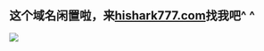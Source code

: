 ## 这个域名闲置啦，来[hishark777.com](http://hishark777.com/)找我吧^ ^

![](https://777blog.oss-cn-shanghai.aliyuncs.com/blog%20pic/rabbit.jpeg)
